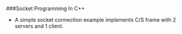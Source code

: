 ###Socket Programming In C++
* A simple socket connection example implements C/S frame with 2 servers and 1 client.
